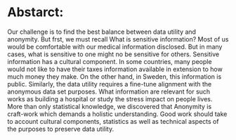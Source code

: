 # Abstarct:

Our challenge is to find the best balance between data utility and anonymity. But frst, we must recall
What is sensitive information? Most of us would be comfortable with our medical information disclosed.
But in many cases, what is sensitive to one might no be sensitive for others. Sensitive information has
a cultural component. In some countries, many people would not like to have their taxes information
available in extension to how much money they make. On the other hand, in Sweden, this information is
public. Similarly, the data utility requires a fine-tune alignment with the anonymous data set purposes.
What information are relevant for such works as building a hospital or study the stress impact on people
lives. More than only statistical knowledge, we discovered that Anonymity is craft-work which demands
a holistic understanding. Good work should take to account cultural components, statistics as well as
technical aspects of the purposes to preserve data utility.

